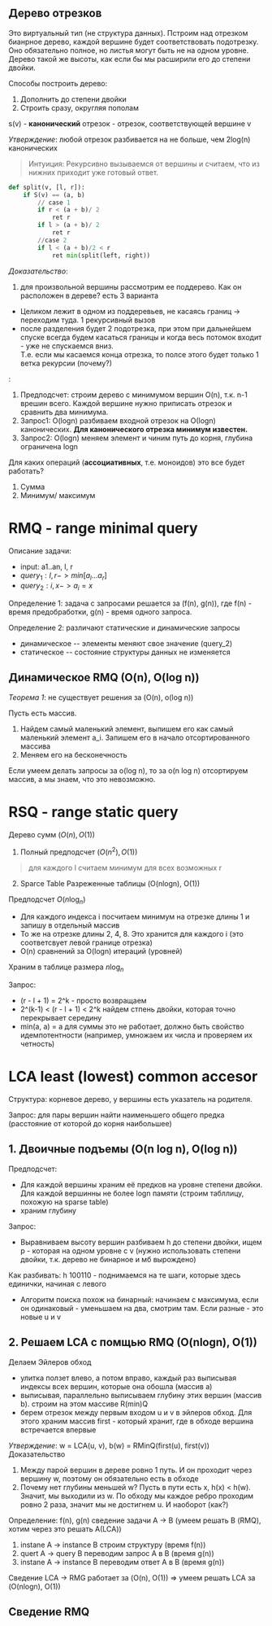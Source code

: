  
## Дерево отрезков
Это виртуальный тип (не структура данных). Пстроим над отрезком бианрное дерево, каждой вершине будет соответствовать подотрезку. Оно обязательно полное, но листья могут быть не на одном уровне. Дерево такой же высоты, как если бы мы расширили его до степени двойки. 

Способы построить дерево:
1. Дополнить до степени двойки
2. Строить сразу, округляя пополам

s(v) - **канонический** отрезок - отрезок, соответствующей вершине v

*Утверждение*: любой отрезок разбивается на не больше, чем 2log(n) канонических
> Интуиция: Рекурсивно вызываемся от вершины и считаем, что из нижних приходит уже готовый ответ.
```python
def split(v, [l, r]):
    if S(v) == (a, b)
        // case 1
        if r < (a + b)/ 2
            ret r
        if l > (a + b)/ 2
            ret r
        //case 2
        if l < (a + b)/2 < r
            ret min(split(left, right))
```

*Доказательство*: 
1. для произвольной вершины рассмотрим ее поддерево. Как он расположен в дереве? есть 3 варианта
* Целиком лежит в одном из поддеревьев, не касаясь границ -> переходим туда. 1 рекурсивный вызов
* после разделения будет 2 подотрезка, при этом при дальнейшем спуске всегда будем касаться границы и когда весь потомок входит - уже не спускаемся вниз.  
Т.е. если мы касаемся конца отрезка, то полсе этого будет только 1 ветка рекурсии (почему?) 

:
1. Предподсчет: строим дерево с минимумом вершин O(n), т.к. n-1 врешин всего. Каждой вершине нужно приписать отрезок и сравнить два минимума.
2. Запрос1: O(logn) разбиваем входной отрезок на О(logn) канонических. **Для канонического отрезка минимум известен.**
3. Запрос2: O(logn) меняем элемент и чиним путь до корня, глубина ограничена logn

Для каких операций (**ассоциативных**, т.е. моноидов) это все будет работать?
1. Сумма
2. Минимум/ максимум

 # RMQ - range minimal query
 Описание задачи:
 * input: a1..an, l, r
 * $query_1: l, r -> min[a_l ... a_r]$
 * $query_2: i, x -> a_i = x$


 Определение 1: задача с запросами решается за (f(n), g(n)), где f(n) - время предобработки, g(n) - время одного запроса.

 Определение 2: различают статические и динамические запросы
 * динамическое -- элементы меняют свое значение (query_2)
 * статическое -- состояние структуры данных не изменяется 

 ## Динамическое RMQ (O(n), O(log n))
*Теорема 1*: не существует решения за (O(n), o(log n))

Пусть есть массив. 
1. Найдем самый маленький элемент, выпишем его как самый маленький элемент a_i. Запишем его в начало отсортированного массива
2. Меняем его на бесконечность

Если умеем делать запросы за o(log n), то за o(n log n) отсортируем массив, а мы знаем, что это невозможно.

# RSQ - range static query
Дерево сумм $(O(n), O(1))$

1. Полный предподсчет $(O(n^2), O(1))$
> для каждого l считаем минимум для всех возможных r

2. Sparce Table Разреженные таблицы (O(nlogn), O(1))

Предподсчет $O(n\log_n)$
* Для каждого индекса i посчитаем минимум на отрезке длины 1 и запишу в отдельный массив
* То же на отрезке длины 2, 4, 8. Это хранится для каждого i (это соответсвует левой границе отрезка)
* O(n) сравнений за O(logn) итераций (уровней)

Храним в таблице размера  $n\log_n$

Запрос: 
* (r - l + 1) = 2^k - просто возвращаем
* 2^(k-1) < (r - l + 1) < 2^k найдем стпень двойки, которая точно перекрывает середину
* min(a, a) = a для суммы это не работает, должно быть свойство идемпотентности (например, умножаем их числа и проверяем их четность)

# LCA least (lowest) common accesor
Структура: корневое дерево, у вершины есть указатель на родителя.

Запрос: для пары вершин найти наименьшего общего предка (расстояние от которой до корня наибольшее)

## 1. Двоичные подъемы (O(n log n), O(log n))
Предподсчет: 
* Для каждой вершины храним её предков на уровне степени двойки. Для каждой вершинны не более logn памяти (строим табллицу, похожую на sparse table)
* храним глубину

Запрос:
* Выравниваем высоту вершин разбиваем h до степени двойки, ищем p - которая на одном уровне с v (нужно использовать степени двойки, т.к. дерево не бинарное и мб вырождено)

Как разбивать: h  100110 - поднимаемся на те шаги, которые здесь единички, начиная с левого
* Алгоритм поиска похож на бинарный: начинаем с максимума, если он одинаковый - уменьшаем на два, смотрим там. Если разные - это новые u и v

## 2. Решаем LCA с помщью  RMQ (O(nlogn), O(1))
 Делаем Эйлеров обход 
* улитка ползет влево, а потом вправо, каждый раз выписывая индексы всех вершин, которые она обошла (массив а)
* выписывая, параллельно выписываем глубину этих вершин (массив b). строим на этом массиве R(min)Q
* берем отрезок между первым входом u и v в эйлеров обход. Для этого храним массив first - который хранит, где в обходе вершина встречается впервые

*Утверждение*: w = LCA(u, v), b(w) = RMinQ(first(u), first(v))
Доказательство
1. Между парой вершин в дереве ровно 1 путь. И он проходит через вершину w, поэтому он обязательно есть в обходе
2. Почему нет глубины меньшей w? Пусть в пути есть x, h(x) < h(w). Значит, мы выходили из w. По обходу мы каждое ребро проходим ровно 2 раза, значит мы не достигнем u. 
И наоборот (как?)

Определение: f(n), g(n) сведение задачи A -> B (умеем решать В (RMQ), хотим через это решать А(LCA))
1. instane A -> instance B строим структуру (время f(n))
1. quert A -> query B переводим запрос А в В (время g(n))
1. instane A -> instance B переводим ответ А в В (время g(n))

Сведение LCA -> RMG работает за (O(n), O(1)) => умеем решать LCA за (O(nlogn), O(1))

## Сведение RMQ 